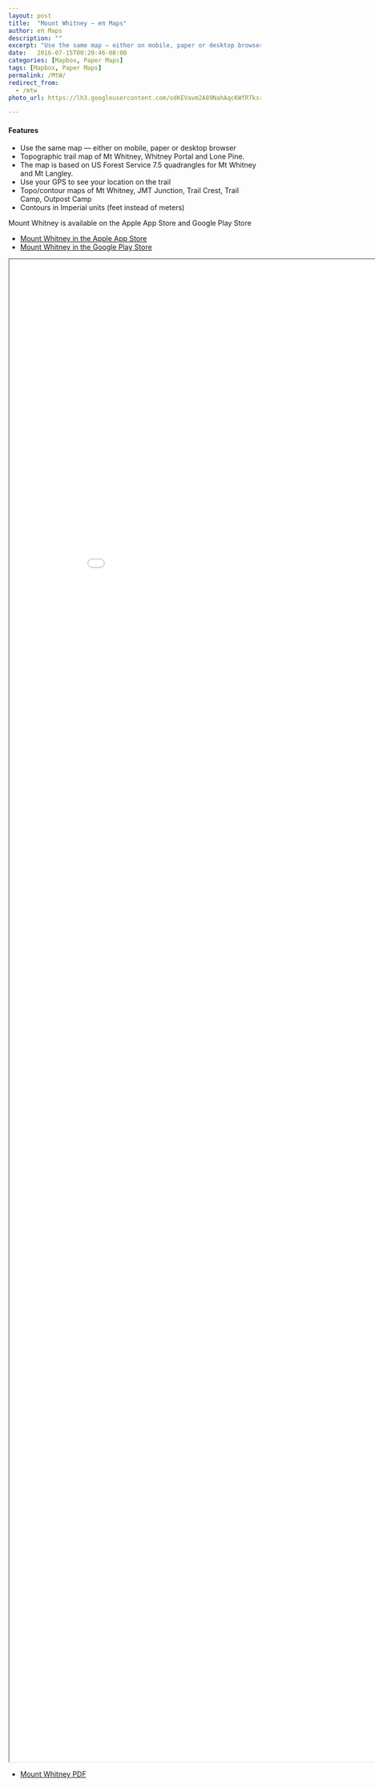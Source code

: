 ```yaml
---
layout: post
title:  "Mount Whitney — eπ Maps"
author: eπ Maps
description: ""
excerpt: "Use the same map — either on mobile, paper or desktop browser"
date:   2016-07-15T00:20:46-08:00
categories: [Mapbox, Paper Maps]
tags: [Mapbox, Paper Maps]
permalink: /MtW/
redirect_from:
  - /mtw
photo_url: https://lh3.googleusercontent.com/odKEVavm2A89NahAqcKWfRTksrGtVJO9SdfN41hSjL2Brz0rXDXh-tkmRcSvRDifFjA=h150

---
```


#### Features
* Use the same map — either on mobile, paper or desktop browser
* Topographic trail map of Mt Whitney, Whitney Portal and Lone Pine.
* The map is based on US Forest Service 7.5 quadrangles for Mt Whitney and Mt Langley.
* Use your GPS to see your location on the trail
* Topo/contour maps of Mt Whitney, JMT Junction, Trail Crest, Trail Camp, Outpost Camp
* Contours in Imperial units (feet instead of meters)

Mount Whitney is available on the Apple App Store and Google Play Store

* [Mount Whitney in the Apple App Store][ios]  
* [Mount Whitney in the Google Play Store][android]

<iframe allowfullscreen="true" mozallowfullscreen="true" webkitallowfullscreen="true"
  style="height: 75vh; width: 95vw;"  
  src="/epi-maps.html?t=whitney&style=whitney&w=-118.5&s=35.625&e=-117.875&n=36.875&z=15&authkey=278314#7/36.25/-118.1875">
  <p>Your browser does not support iframes.</p>
</iframe>

* [Mount Whitney PDF][FSTopo]

[ios]:  https://itunes.apple.com/us/app/mt-whitney-ep-maps/id1133292347?mt=8
[android]:  /android

[tsg]:  http://www.timestampgenerator.com

[FSTopo]:  http://data.fs.usda.gov/geodata/rastergateway/data/36118/fstopo/363011815_Mount_Whitney_FSTopo.pdf
